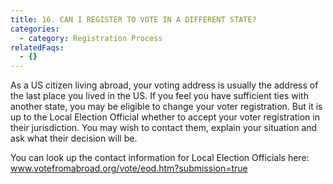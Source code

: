 ```yaml
---
title: 16. CAN I REGISTER TO VOTE IN A DIFFERENT STATE?
categories:
  - category: Registration Process
relatedFaqs:
  - {}
---
```

As a US citizen living abroad, your voting address is usually the address of the last place you lived in the US. If you feel you have sufficient ties with another state, you may be eligible to change your voter registration. But it is up to the Local Election Official whether to accept your voter registration in their jurisdiction. You may wish to contact them, explain your situation and ask what their decision will be. 

You can look up the contact information for Local Election Officials here:  www.votefromabroad.org/vote/eod.htm?submission=true
